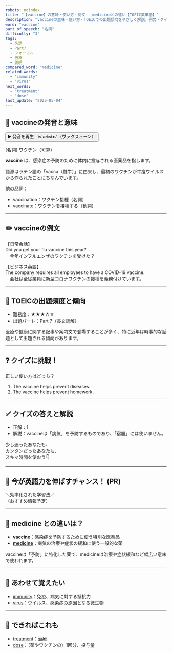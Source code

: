 ```yaml
---
robots: noindex
title: "【vaccine】の意味・使い方・例文 ― medicineとの違い【TOEIC英単語】"
description: "vaccineの意味・使い方・TOEICでの出題傾向をやさしく解説。例文・クイズ付きでmedicineとの違いもわかりやすく学べます。"
word: "vaccine"
part_of_speech: "名詞"
difficulty: "3"
tags:
  - 名詞
  - Part7
  - フォーマル
  - 医療
  - 説明
compared_word: "medicine"
related_words:
  - "immunity"
  - "virus"
next_words:
  - "treatment"
  - "dose"
last_update: "2025-05-04"
---
```


## 🔰 vaccineの発音と意味

<button class="play-audio" onclick="playTTS('vaccine')">
  <span class="play-audio-main">
    ▶️ 発音を再生　/vˈæksiːn/
  </span>
  <span class="play-audio-sub">
    （ヴァクスィーン）
  </span>
</button>

[名詞] ワクチン（可算）

**vaccine** は、感染症の予防のために体内に投与される医薬品を指します。

語源はラテン語の「vacca（雌牛）」に由来し、最初のワクチンが牛痘ウイルスから作られたことにちなんでいます。

他の品詞：  
- vaccination：ワクチン接種（名詞）
- vaccinate：ワクチンを接種する（動詞）

---

## ✏️ vaccineの例文

【日常会話】  
Did you get your flu vaccine this year?  
　今年インフルエンザのワクチンを受けた？

【ビジネス英語】  
The company requires all employees to have a COVID-19 vaccine.  
　会社は全従業員に新型コロナワクチンの接種を義務付けています。

---

## 🎯 TOEICの出題頻度と傾向

- 難易度：★★★☆☆
- 出題パート：Part 7（長文読解）

医療や健康に関する記事や案内文で登場することが多く、特に近年は時事的な話題として出題される傾向があります。

---

## ❓ クイズに挑戦！

正しい使い方はどっち？

1. The vaccine helps prevent diseases.  
2. The vaccine helps prevent homework.

---

## ✅ クイズの答えと解説

- 正解：**1**
- 解説：vaccineは「病気」を予防するものであり、「宿題」には使いません。

少し迷ったあなたも、  
カンタンだったあなたも、  
スキマ時間を使おう👇️

---

## 🚀 今が英語力を伸ばすチャンス！ (PR)

<div class="info-center">
＼効率化された学習法／<br>  
（おすすめ情報予定）
</div>

---

## 🤔  medicine との違いは？

- **vaccine**：感染症を予防するために使う特別な医薬品
- **[medicine](/medicine)**：病気の治療や症状の緩和に使う一般的な薬

vaccineは「予防」に特化した薬で、medicineは治療や症状緩和など幅広い意味で使われます。

---

## 🧩 あわせて覚えたい

- [immunity](/immunity)：免疫、病気に対する抵抗力
- [virus](/virus)：ウイルス、感染症の原因となる微生物

---

## 📖 できればこれも

- [treatment](/treatment)：治療
- [dose](/dose)：（薬やワクチンの）1回分、投与量

<!-- cvid: aid17_bid40 -->
